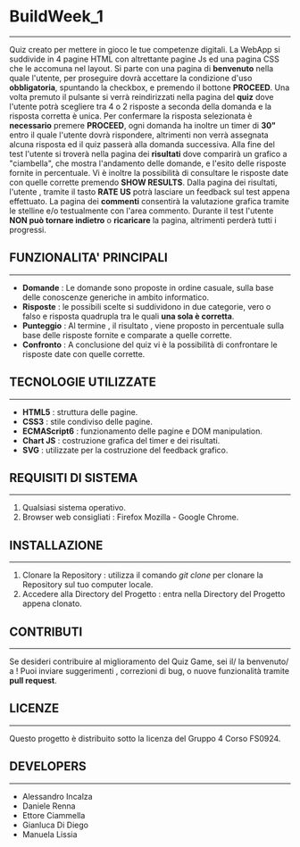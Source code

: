 # BuildWeek_1

---

Quiz creato per mettere in gioco le tue competenze digitali.
La WebApp si suddivide in 4 pagine HTML con altrettante pagine Js ed una pagina CSS che le accomuna nel layout.
Si parte con una pagina di **benvenuto** nella quale l'utente, per proseguire dovrà accettare la condizione d'uso **obbligatoria**, spuntando la checkbox, e premendo il bottone **PROCEED**.
Una volta premuto il pulsante si verrà reindirizzati nella pagina del **quiz** dove l'utente potrà scegliere tra 4 o 2 risposte a seconda della domanda e la risposta corretta è unica.
Per confermare la risposta selezionata è **necessario** premere **PROCEED**, ogni domanda ha inoltre un timer di **30"** entro il quale l'utente dovrà rispondere, altrimenti non verrà assegnata alcuna risposta ed il quiz passerà alla domanda successiva.
Alla fine del test l'utente si troverà nella pagina dei **risultati** dove comparirà un grafico a "ciambella", che mostra l'andamento delle domande, e l'esito delle risposte fornite in percentuale.
Vi è inoltre la possibilità di consultare le risposte date con quelle corrette premendo **SHOW RESULTS**.
Dalla pagina dei risultati, l'utente , tramite il tasto **RATE US** potrà lasciare un feedback sul test appena effettuato.
La pagina dei **commenti** consentirà la valutazione grafica tramite le stelline e/o testualmente con l'area commento.
Durante il test l'utente **NON può tornare indietro** o **ricaricare** la pagina, altrimenti perderà tutti i progressi.

## FUNZIONALITA' PRINCIPALI

---

- **Domande** : Le domande sono proposte in ordine casuale, sulla base delle conoscenze generiche in ambito informatico.
- **Risposte** : le possibili scelte si suddividono in due categorie, vero o falso e risposta quadrupla tra le quali **una sola è corretta**.
- **Punteggio** : Al termine , il risultato , viene proposto in percentuale sulla base delle risposte fornite e comparate a quelle corrette.
- **Confronto** : A conclusione del quiz vi è la possibilità di confrontare le risposte date con quelle corrette.

## TECNOLOGIE UTILIZZATE

---

- **HTML5** : struttura delle pagine.
- **CSS3** : stile condiviso delle pagine.
- **ECMAScript6** : funzionamento delle pagine e DOM manipulation.
- **Chart JS** : costruzione grafica del timer e dei risultati.
- **SVG** : utilizzate per la costruzione del feedback grafico.

## REQUISITI DI SISTEMA

---

1. Qualsiasi sistema operativo.
2. Browser web consigliati : Firefox Mozilla - Google Chrome.

## INSTALLAZIONE

---

1. Clonare la Repository : utilizza il comando _git clone_ per clonare la Repository sul tuo computer locale.
2. Accedere alla Directory del Progetto : entra nella Directory del Progetto appena clonato.

## CONTRIBUTI

---

Se desideri contribuire al miglioramento del Quiz Game, sei il/ la benvenuto/ a !
Puoi inviare suggerimenti , correzioni di bug, o nuove funzionalità tramite **pull request**.

## LICENZE

---

Questo progetto è distribuito sotto la licenza del Gruppo 4 Corso FS0924.

## DEVELOPERS

---

- Alessandro Incalza
- Daniele Renna
- Ettore Ciammella
- Gianluca Di Diego
- Manuela Lissia
